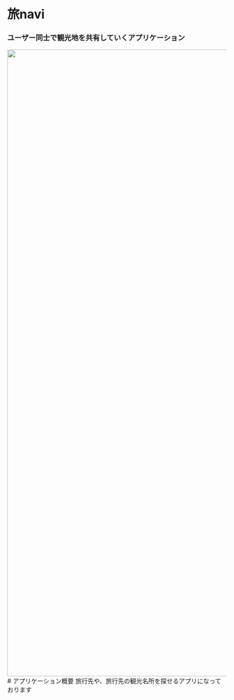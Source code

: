 # 旅navi
### ユーザー同士で観光地を共有していくアプリケーション

<img width="1440" src="https://user-images.githubusercontent.com/69281517/104941372-53f00d80-59f6-11eb-8a6d-89dd8da699cf.jpg">
# アプリケーション概要
旅行先や、旅行先の観光名所を探せるアプリになっております


